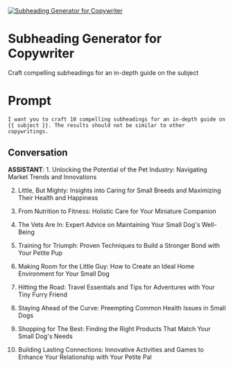 
[![Subheading Generator for Copywriter](https://flow-prompt-covers.s3.us-west-1.amazonaws.com/icon/vintage/vint_9.png)]()
# Subheading Generator for Copywriter 
Craft compelling subheadings for an in-depth guide on the subject



# Prompt

```
I want you to craft 10 compelling subheadings for an in-depth guide on {{ subject }}. The results should not be similar to other copywritings. 

```

## Conversation

**ASSISTANT**: 1. Unlocking the Potential of the Pet Industry: Navigating Market Trends and Innovations 

2. Little, But Mighty: Insights into Caring for Small Breeds and Maximizing Their Health and Happiness 

3. From Nutrition to Fitness: Holistic Care for Your Miniature Companion 

4. The Vets Are In: Expert Advice on Maintaining Your Small Dog's Well-Being 

5. Training for Triumph: Proven Techniques to Build a Stronger Bond with Your Petite Pup 

6. Making Room for the Little Guy: How to Create an Ideal Home Environment for Your Small Dog 

7. Hitting the Road: Travel Essentials and Tips for Adventures with Your Tiny Furry Friend 

8. Staying Ahead of the Curve: Preempting Common Health Issues in Small Dogs 

9. Shopping for The Best: Finding the Right Products That Match Your Small Dog's Needs 

10. Building Lasting Connections: Innovative Activities and Games to Enhance Your Relationship with Your Petite Pal


